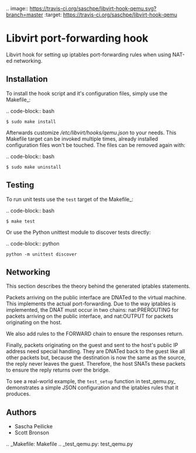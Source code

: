 .. image:: https://travis-ci.org/saschpe/libvirt-hook-qemu.svg?branch=master
    :target: https://travis-ci.org/saschpe/libvirt-hook-qemu

Libvirt port-forwarding hook
============================

Libvirt hook for setting up iptables port-forwarding rules when using NAT-ed
networking.


Installation
------------

To install the hook script and it's configuration files, simply use the
Makefile_:

.. code-block:: bash

    $ sudo make install

Afterwards customize */etc/libvirt/hooks/qemu.json* to your needs.
This Makefile target can be invoked multiple times, already installed
configuration files won't be touched. The files can be removed again with:

.. code-block:: bash

    $ sudo make uninstall


Testing
-------

To run unit tests use the ``test`` target of the Makefile_:

.. code-block:: bash

    $ make test

Or use the Python unittest module to discover tests directly:

.. code-block:: python

    python -m unittest discover


Networking
----------

This section describes the theory behind the generated iptables statements.

Packets arriving on the public interface are DNATed to the virtual machine.
This implements the actual port-forwarding.  Due to the way iptables is
implemented, the DNAT must occur in two chains: nat:PREROUTING for packets
arriving on the public interface, and nat:OUTPUT for packets originating on
the host.

We also add rules to the FORWARD chain to ensure the responses return.

Finally, packets originating on the guest and sent to the host's public IP
address need special handling.  They are DNATed back to the guest like all
other packets but, because the destination is now the same as the source,
the reply never leaves the guest.  Therefore, the host SNATs these packets
to ensure the reply returns over the bridge.

To see a real-world example, the ``test_setup`` function in test_qemu.py_
demonstrates a simple JSON configuration and the iptables rules that it produces.


Authors
-------

- Sascha Peilicke
- Scott Bronson


.. _Makefile: Makefile
.. _test_qemu.py: test_qemu.py
